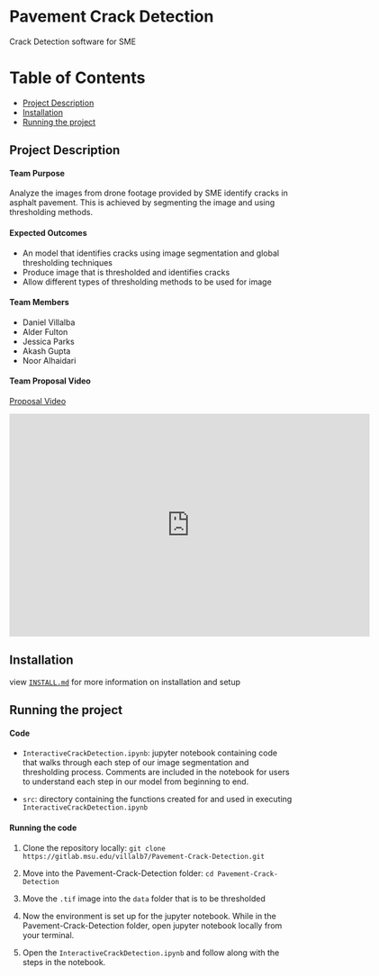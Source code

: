 # Pavement Crack Detection

Crack Detection software for SME

# Table of Contents
* [Project Description](#project-description)
* [Installation](#installation)
* [Running the project](#running-the-project)



## Project Description

#### Team Purpose

Analyze the images from drone footage provided by SME identify cracks in asphalt pavement. This is achieved by segmenting the image and using thresholding methods.

#### Expected Outcomes

- An model that identifies cracks using image segmentation and global thresholding techniques
- Produce image that is thresholded and identifies cracks
- Allow different types of thresholding methods to be used for image

#### Team Members

- Daniel Villalba
- Alder Fulton
- Jessica Parks
- Akash Gupta
- Noor Alhaidari

#### Team Proposal Video

[Proposal Video](https://mediaspace.msu.edu/media/SME_Proposal_Video/1_zyp7lfsq)

<iframe id="kaltura_player" src="https://cdnapisec.kaltura.com/p/811482/sp/81148200/embedIframeJs/uiconf_id/27551951/partner_id/811482?iframeembed=true&playerId=kaltura_player&entry_id=1_zyp7lfsq&flashvars[streamerType]=auto&amp;flashvars[localizationCode]=en&amp;flashvars[leadWithHTML5]=true&amp;flashvars[sideBarContainer.plugin]=true&amp;flashvars[sideBarContainer.position]=left&amp;flashvars[sideBarContainer.clickToClose]=true&amp;flashvars[chapters.plugin]=true&amp;flashvars[chapters.layout]=vertical&amp;flashvars[chapters.thumbnailRotator]=false&amp;flashvars[streamSelector.plugin]=true&amp;flashvars[EmbedPlayer.SpinnerTarget]=videoHolder&amp;flashvars[dualScreen.plugin]=true&amp;flashvars[hotspots.plugin]=1&amp;flashvars[Kaltura.addCrossoriginToIframe]=true&amp;&wid=1_kdkj3z0c" width="640" height="396" allowfullscreen webkitallowfullscreen mozAllowFullScreen allow="autoplay *; fullscreen *; encrypted-media *" sandbox="allow-downloads allow-forms allow-same-origin allow-scripts allow-top-navigation allow-pointer-lock allow-popups allow-modals allow-orientation-lock allow-popups-to-escape-sandbox allow-presentation allow-top-navigation-by-user-activation" frameborder="0" title="SME_Proposal_Video"></iframe>



## Installation

view [`INSTALL.md`](https://gitlab.msu.edu/villalb7/Pavement-Crack-Detection/-/blob/main/INSTALL.md) for more information on installation and setup



## Running the project

#### Code

* `InteractiveCrackDetection.ipynb`: jupyter notebook containing code that walks through each step of our image segmentation and thresholding process. Comments are included in the notebook for users to understand each step in our model from beginning to end. 

* `src`: directory containing the functions created for and used in executing `InteractiveCrackDetection.ipynb`

#### Running the code

1. Clone the repository locally: `git clone https://gitlab.msu.edu/villalb7/Pavement-Crack-Detection.git`

2. Move into the Pavement-Crack-Detection folder: `cd Pavement-Crack-Detection`

3. Move the `.tif` image into the `data` folder that is to be thresholded

4. Now the environment is set up for the jupyter notebook. While in the Pavement-Crack-Detection folder, open jupyter notebook locally from your terminal.

5. Open the `InteractiveCrackDetection.ipynb` and follow along with the steps in the notebook.